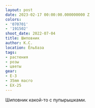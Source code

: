 ```yaml
---
layout: post
date: 2023-02-17 00:00:00.000000000 Z
colors:
- '070701'
- '191502'
shoot_date: 2022-07-04
title: Шиповник
author: К.С.
location: Ёльбаза
tags:
- растения
- розы
- цветы
gear:
- E-3
- 35mm macro
- EX-25
---
```

Шиповник какой-то с пупырышками.

